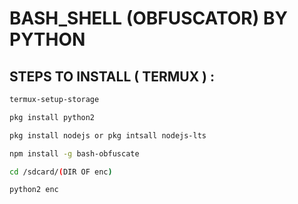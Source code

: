 # BASH_SHELL (OBFUSCATOR) BY PYTHON

## STEPS TO INSTALL ( TERMUX ) :
```bash
termux-setup-storage

pkg install python2

pkg install nodejs or pkg intsall nodejs-lts

npm install -g bash-obfuscate

cd /sdcard/(DIR OF enc)

python2 enc
